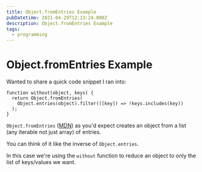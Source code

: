 ```yaml
---
title: Object.fromEntries Example
pubDatetime: 2021-04-29T12:13:24.000Z
description: Object.fromEntries Example
tags:
  - programming
---
```


# Object.fromEntries Example

Wanted to share a quick code snippet I ran into:

```
function without(object, keys) {
  return Object.fromEntries(
    Object.entries(object).filter(([key]) => !keys.includes(key))
  );
}
```

`Object.fromEntries` ([MDN](https://developer.mozilla.org/en-US/docs/Web/JavaScript/Reference/Global_Objects/Object/fromEntries)) as you'd expect creates an object from a list (any iterable not just array) of entries.

You can think of it like the inverse of `Object.entries`.

In this case we're using the `without` function to reduce an object to only the list of keys/values we want.
